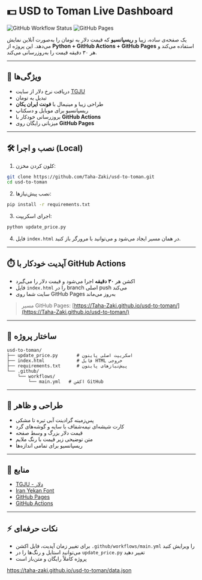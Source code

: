 # 💵 USD to Toman Live Dashboard

![GitHub Workflow Status](https://img.shields.io/github/actions/workflow/status/Taha-Zaki/usd-to-toman/main.yml?branch=main&label=Build&logo=github)
![GitHub Pages](https://img.shields.io/github/deployments/Taha-Zaki/usd-to-toman/github-pages?logo=github)

یک صفحه‌ی ساده، زیبا و **ریسپانسیو** که قیمت دلار به تومان را به‌صورت آنلاین نمایش می‌دهد. این پروژه از **Python + GitHub Actions + GitHub Pages** استفاده می‌کند و هر ۳۰ دقیقه قیمت را به‌روزرسانی می‌کند.

---

## 🚀 ویژگی‌ها

* دریافت نرخ دلار از سایت [TGJU](https://www.tgju.org/dollar-chart)
* تبدیل به تومان
* طراحی زیبا و مینیمال با **فونت ایران یکان**
* ریسپانسیو برای موبایل و دسکتاپ
* بروزرسانی خودکار با **GitHub Actions**
* میزبانی رایگان روی **GitHub Pages**

---

## 🛠️ نصب و اجرا (Local)

1. کلون کردن مخزن:

```bash
git clone https://github.com/Taha-Zaki/usd-to-toman.git
cd usd-to-toman
```

2. نصب پیش‌نیازها:

```bash
pip install -r requirements.txt
```

3. اجرای اسکریپت:

```bash
python update_price.py
```

4. فایل `index.html` در همان مسیر ایجاد می‌شود و می‌توانید با مرورگر باز کنید.

---

## ⏱️ آپدیت خودکار با GitHub Actions

* اکشن هر **۳۰ دقیقه** اجرا می‌شود و قیمت دلار را می‌گیرد
* فایل `index.html` را در branch اصلی push می‌کند
* سایت شما روی GitHub Pages به‌روز می‌ماند

> مسیر GitHub Pages: [https://Taha-Zaki.github.io/usd-to-toman/](https://Taha-Zaki.github.io/usd-to-toman/)

---

## 📁 ساختار پروژه

```
usd-to-toman/
├── update_price.py       # اسکریپت اصلی پایتون
├── index.html            # فایل HTML خروجی
├── requirements.txt      # پیش‌نیازهای پایتون
└── .github/
    └── workflows/
        └── main.yml   # اکشن GitHub
```

---

## 🎨 طراحی و ظاهر

* پس‌زمینه گرادینت آبی تیره تا مشکی
* کارت شیشه‌ای نیمه‌شفاف با سایه و گوشه‌های گرد
* قیمت دلار بزرگ و وسط صفحه
* متن توضیحی زیر قیمت با رنگ ملایم
* ریسپانسیو برای تمامی اندازه‌ها

---

## 🔗 منابع

* [TGJU - دلار](https://www.tgju.org/dollar-chart)
* [Iran Yekan Font](https://rastikerdar.github.io/iranyekan/)
* [GitHub Pages](https://pages.github.com/)
* [GitHub Actions](https://docs.github.com/en/actions)

---

## ⚡ نکات حرفه‌ای

* برای تغییر زمان آپدیت، فایل اکشن `.github/workflows/main.yml` را ویرایش کنید
* می‌توانید استایل و رنگ‌ها را در `update_price.py` تغییر دهید
* پروژه کاملاً رایگان و متن‌باز است




https://taha-zaki.github.io/usd-to-toman/data.json
